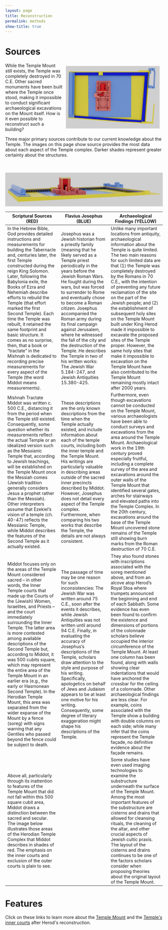```yaml
---
layout: page
title: Reconstruction
permalink: methods
show-title: true
---
```

# Sources

<img align="right" width="300" height="200" style="margin: 10px !important" src="assets/img/colorcoded2.jpg">
While the Temple Mount still exists, the Temple was completely destroyed in 70 C.E. Other sacred monuments have been built where the Temple once stood, making it impossible to conduct significant archaeological excavations on the Mount itself. How is it even possible to reconstruct such a building? 

Three major primary sources contribute to our current knowledge about the Temple. The images on this page show source provides the most data about each aspect of the Temple complex. Darker shades represent greater certainty about the structures.<br><br><br>


<p  align="center"><img src="assets/img/colorcoded.jpg"></p>

| Scriptural Sources (RED) | Flavius Josephus (BLUE) | Archaeological Findings (YELLOW) |
| --------------- | --------------- | --------------- |
| In the Hebrew Bible, God provides detailed instructions and measurements for building the Tabernacle and, centuries later, the first Temple constructed during the reign King Solomon. Later, following the Babylonia exile, the Books of Ezra and Nehemiah describe efforts to rebuild the Temple (that effort marked the first Second Temple). Each time the Temple was rebuilt, it retained the same footprint and basic structure. It comes as no surprise, then, that a book or “tractate” in the Mishnah is dedicated to recording precise measurements for every aspect of the Temple (the word Middot means measurements).  | Josephus was a Jewish historian from a priestly family (meaning that he likely served as a Temple priest periodically in the years before the Jewish Roman Wars. He fought during the wars, but was forced to surrender to Rome and eventually chose to become a Roman citizen. Josephus accompanied the Roman army during its final campaign against Jerusalem, where he witnessed the fall of the city and the destruction of the Temple. He describes the Temple in two of his written works:  The Jewish War 5.184-247, and Jewish Antiquities 15.380-425. | Unlike many important locations from antiquity, archaeological information about the Temple is quite limited. The two main reasons for such limited data are that (1) the Temple was completely destroyed by the Romans in 70 C.E., with the intention of preventing any future reclamation of the site on the part of the Jewish people; and (2) the establishment of subsequent holy sites on the Temple Mount built under King Herod made it impossible to excavate the proposed sites of the Temple proper. However, the same holy sites that make it impossible to excavation on the Temple Mount have also contributed to the Temple Mount remaining mostly intact after 2000 years.  |
| Mishnah Tractate Middot was written c. 500 C.E., distancing it from the period when the Temple still existed. Consequently, some question whether its measurements reflect the actual Temple or an idealized version such as the Messianic Temple that, according to Jewish teachings, will be established on the Temple Mount once the Messiah comes (Jewish tradition generally considers Jesus a prophet rather than the Messiah). Other interpreters assume that Ezekiel’s vision of a temple (ch. 40-47) reflects the Messianic Temple, while Middot describes the features of the Second Temple as it actually existed.  | These descriptions are the only known descriptions from the time when the Temple actually existed, and include information about each of the temple courts, including both the inner temple and the Temple Mount. His writings are particularly valuable in describing areas outside of the sacred inner precincts described by Middot. However, Josephus does not detail every aspect of the Temple complex. Furthermore, when comparing his two works that describe the Temple, the details are not always consistent.  | Furthermore, even though excavations cannot be conducted on the Temple Mount, various archaeologists have been able to conduct surveys and excavations from the area around the Temple Mount. Archaeological work in the 19th century  proved especially fruitful, including a complete survey of the area and excavations around the outer walls of the Temple Mount that identified several gates, arches for stairways and elevated paths into the Temple Complex. In the 20th century, excavations around the base of the Temple Mount uncovered stone remains of the Temple still showing burn marks from the Roman destruction of 70 C.E. |
| Middot focuses only on the areas of the Temple Mount considered sacred – in other words, the Inner Temple courts that made up the Courts of the (Jewish) Women, Israelites, and Priests – and the court immediately surrounding the Inner Temple. The latter area is more contested among available descriptions of the Second Temple but, according to Middot, it was 500 cubits square, which may represent the entire area of the Temple Mount in an earlier era (e.g., the early or Hasmonean Second Temple). In the Herodian Temple Mount, this area was separated from the wider expanse of the Mount by a fence (soreg) with signs warning that any Gentiles who passed beyond the fence could be subject to death. | The passage of time may be one reason for such inconsistencies: The Jewish War was written around 75 C.E., soon after the events it describes, while Jewish Antiquities was not written until around 94 C.E. Finally, in evaluating the accuracy of Josephus’s descriptions of the Temple, scholars draw attention to the style and purpose of his writing. Specifically, apologetics on behalf of Jews and Judaism appears to be at least one motive for his writing. Consequently, some degree of literary exaggeration might shape his descriptions of the Temple. | They also found stones with inscriptions associated with the soreg mentioned above, and from an alcove atop Herod’s Royal Stoa where trumpets announced the beginning and end of each Sabbath. Some evidence has even been found to confirm the existence and dimensions of portions of the colonnade scholars believe occupied the interior circumference of the Temple Mount. At least one column has been found, along with walls showing clear indentations that would have anchored the crossbar for the ceiling of a colonnade. Other archaeological findings are less clear. For example, coins associated with the Temple show a building with double columns on each side; while many infer that the coins represent the Temple façade, no definitive evidence about the façade remains.  |
| Above all, particularly through its inattention to features of the Temple Mount that did not fall within this 500 square cubit area, Middot draws a distinction between the sacred and secular. The image below illustrates those areas of the Herodian Temple Complex that Middot describes in shades of red. The emphasis on the inner courts and exclusion of the outer courts is plain to see.  | | Some studies have even used imaging technologies to examine the substructure underneath the surface of the Temple Mount. Among the most important features of the substructure are cisterns and drains that allowed for cleansing rituals, the cleaning of the altar, and other crucial aspects of Jewish cultic praxis. The layout of the cisterns and drains continues to be one of the factors scholars consider when proposing theories about the original layout of the Temple Mount. |

# Features
Click on these links to learn more about the [Temple Mount](featuresmount.html) and the [Temple's inner courts](featurescourts.html) after Herod's reconstruction.



